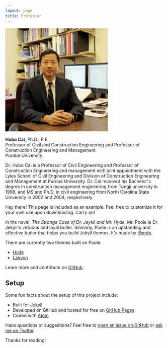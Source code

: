 ```yaml
---
layout: page
title: Professor
---
```


![Professor Hubo Cai](https://github.com/purdue-hubocai-lciii/purdue-hubocai-lciii.github.io/blob/master/_images/professorCai.png)

**Hubo Cai**, Ph.D., P.E.<br>
Professor of Civil and Construction Engineering and Professor of Construction Engineering and Management<br>
​Purdue University<br>

Dr. Hubo Cai is a Professor of Civil Engineering and Professor of Construction Engineering and management with joint appointment with the Lyles School of Civil Engineering and Division of Construction Engineering and Management at Purdue University. Dr. Cai received his Bachelor's degree in construction management engineering from Tongji university in 1998, and MS and Ph.D. in civil engineering from North Carolina State University in 2002 and 2004, respectively.



<p class="message">
  Hey there! This page is included as an example. Feel free to customize it for your own use upon downloading. Carry on!
</p>

In the novel, *The Strange Case of Dr. Jeykll and Mr. Hyde*, Mr. Poole is Dr. Jekyll's virtuous and loyal butler. Similarly, Poole is an upstanding and effective butler that helps you build Jekyll themes. It's made by [@mdo](https://twitter.com/mdo).

There are currently two themes built on Poole:

* [Hyde](http://hyde.getpoole.com)
* [Lanyon](http://lanyon.getpoole.com)

Learn more and contribute on [GitHub](https://github.com/poole).

## Setup

Some fun facts about the setup of this project include:

* Built for [Jekyll](https://jekyllrb.com)
* Developed on GitHub and hosted for free on [GitHub Pages](https://pages.github.com)
* Coded with [Atom](https://atom.io)

Have questions or suggestions? Feel free to [open an issue on GitHub](https://github.com/poole/issues/new) or [ask me on Twitter](https://twitter.com/mdo).

Thanks for reading!
